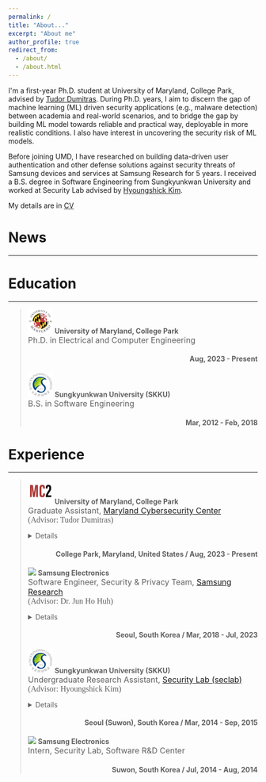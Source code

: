```yaml
---
permalink: /
title: "About..."
excerpt: "About me"
author_profile: true
redirect_from: 
  - /about/
  - /about.html
---
```


I'm a first-year Ph.D. student at University of Maryland, College Park, advised by [Tudor Dumitras](https://users.umiacs.umd.edu/~tdumitra/). During Ph.D. years, I aim to discern the gap of machine learning (ML) driven security applications (e.g., malware detection) between academia and real-world scenarios, and to bridge the gap by building ML model towards reliable and practical way, deployable in more realistic conditions. I also have interest in uncovering the security risk of ML models. 

Before joining UMD, I have researched on building data-driven user authentication and other defense solutions against security threats of Samsung devices and services at Samsung Research for 5 years. I received a B.S. degree in Software Engineering from Sungkyunkwan University and worked at Security Lab advised by [Hyoungshick Kim](https://seclab.skku.edu/people/hyoungshick-kim/).

My details are in [CV](../files/newCV_SungsuKwag.pdf)

News
======


------

Education 
======

------

> <img src="../files/university-of-maryland-1.svg" style="width:50px;"> <b>University of Maryland, College Park</b> <br> <font size="3.5"> Ph.D. in Electrical and Computer Engineering </font>
> <h4 align="right"> Aug, 2023 - Present </h4>
>
> <img src="../files/Sungkyunkwan_University_seal.svg.png" style="width:50px;"> <b>Sungkyunkwan University (SKKU)</b> <br> <font size="3.5"> B.S. in Software Engineering </font>
> <h4 align="right"> Mar, 2012 - Feb, 2018 </h4>

Experience
======

------

> <img src="../files/mc2.jpeg" style="width:50px;"> <b>University of Maryland, College Park</b> <br> <font size="3.5"> Graduate Assistant, <a href="https://cyber.umd.edu/">Maryland Cybersecurity Center</a> </font> <br> <font size="3" face="WildWest">(Advisor: Tudor Dumitras)</font>
> <font size="2.5"> <details> <summary>Working on...</summary> - To Be Updated... </details> </font>
> <h4 align="right"> College Park, Maryland, United States / Aug, 2023 - Present </h4>
>
> <img src="../files/720_600_1.avif" style="width:50px;"> <b>Samsung Electronics</b> <br> <font size="3.5"> Software Engineer, Security & Privacy Team, <a href="https://research.samsung.com/">Samsung Research</a> </font> <br> <font size="3" face="WildWest">(Advisor: Dr. Jun Ho Huh)</font> <br>
> <font size="2.5"> <details> <summary>Worked on...</summary> - Research on Continous Multi-Factor Authentication (CMFA) of mobile device <br/> - Research on Voice Assistant security against voice spoofing attack </details> </font>
> <h4 align="right"> Seoul, South Korea / Mar, 2018 - Jul, 2023 </h4>
>
> <img src="../files/Sungkyunkwan_University_seal.svg.png" style="width:50px;"> <b>Sungkyunkwan University (SKKU)</b> <br/> <font size="3.5">  Undergraduate Research Assistant, <a href="https://seclab.skku.edu/">Security Lab (seclab) </a> </font> <br> <font size="3" face="WildWest">(Advisor: Hyoungshick Kim)</font> <br>
> <font size="2.5"> <details> <summary>Worked on...</summary> - Research on practical smudge attack of "Android Pattern Lock" system </details> </font>
> <h4 align="right"> Seoul (Suwon), South Korea / Mar, 2014 - Sep, 2015 </h4>
>
> <img src="../files/720_600_1.avif" style="width:50px;"> <b>Samsung Electronics</b> <br> <font size="3.5"> Intern, Security Lab, Software R&D Center </font>
> <h4 align="right"> Suwon, South Korea / Jul, 2014 - Aug, 2014 </h4>